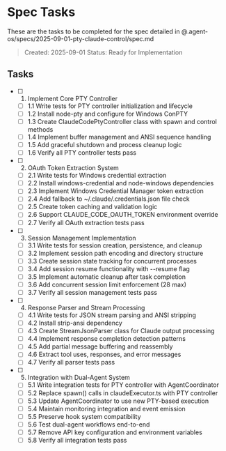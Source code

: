 # Spec Tasks

These are the tasks to be completed for the spec detailed in @.agent-os/specs/2025-09-01-pty-claude-control/spec.md

> Created: 2025-09-01
> Status: Ready for Implementation

## Tasks

- [ ] 1. Implement Core PTY Controller
  - [ ] 1.1 Write tests for PTY controller initialization and lifecycle
  - [ ] 1.2 Install node-pty and configure for Windows ConPTY
  - [ ] 1.3 Create ClaudeCodePtyController class with spawn and control methods
  - [ ] 1.4 Implement buffer management and ANSI sequence handling
  - [ ] 1.5 Add graceful shutdown and process cleanup logic
  - [ ] 1.6 Verify all PTY controller tests pass

- [ ] 2. OAuth Token Extraction System
  - [ ] 2.1 Write tests for Windows credential extraction
  - [ ] 2.2 Install windows-credential and node-windows dependencies
  - [ ] 2.3 Implement Windows Credential Manager token extraction
  - [ ] 2.4 Add fallback to ~/.claude/.credentials.json file check
  - [ ] 2.5 Create token caching and validation logic
  - [ ] 2.6 Support CLAUDE_CODE_OAUTH_TOKEN environment override
  - [ ] 2.7 Verify all OAuth extraction tests pass

- [ ] 3. Session Management Implementation
  - [ ] 3.1 Write tests for session creation, persistence, and cleanup
  - [ ] 3.2 Implement session path encoding and directory structure
  - [ ] 3.3 Create session state tracking for concurrent processes
  - [ ] 3.4 Add session resume functionality with --resume flag
  - [ ] 3.5 Implement automatic cleanup after task completion
  - [ ] 3.6 Add concurrent session limit enforcement (28 max)
  - [ ] 3.7 Verify all session management tests pass

- [ ] 4. Response Parser and Stream Processing
  - [ ] 4.1 Write tests for JSON stream parsing and ANSI stripping
  - [ ] 4.2 Install strip-ansi dependency
  - [ ] 4.3 Create StreamJsonParser class for Claude output processing
  - [ ] 4.4 Implement response completion detection patterns
  - [ ] 4.5 Add partial message buffering and reassembly
  - [ ] 4.6 Extract tool uses, responses, and error messages
  - [ ] 4.7 Verify all parser tests pass

- [ ] 5. Integration with Dual-Agent System
  - [ ] 5.1 Write integration tests for PTY controller with AgentCoordinator
  - [ ] 5.2 Replace spawn() calls in claudeExecutor.ts with PTY controller
  - [ ] 5.3 Update AgentCoordinator to use new PTY-based execution
  - [ ] 5.4 Maintain monitoring integration and event emission
  - [ ] 5.5 Preserve hook system compatibility
  - [ ] 5.6 Test dual-agent workflows end-to-end
  - [ ] 5.7 Remove API key configuration and environment variables
  - [ ] 5.8 Verify all integration tests pass